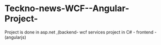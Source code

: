 # Teckno-news-WCF--Angular-Project-
Project is done in  asp.net ,(backend- wcf  services project in C# - frontend - (angularjs)
